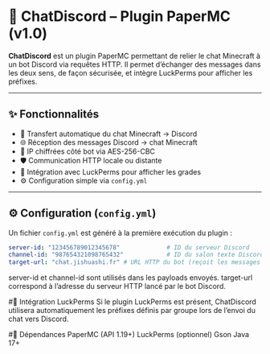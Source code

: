 # 💬 ChatDiscord – Plugin PaperMC (v1.0)

**ChatDiscord** est un plugin PaperMC permettant de relier le chat Minecraft à un bot Discord via requêtes HTTP. Il permet d’échanger des messages dans les deux sens, de façon sécurisée, et intègre LuckPerms pour afficher les préfixes.

---

## ✨ Fonctionnalités

- 🔁 Transfert automatique du chat Minecraft → Discord
- 🌐 Réception des messages Discord → chat Minecraft
- 🔐 IP chiffrées côté bot via AES-256-CBC
- 🛡️ Communication HTTP locale ou distante
- 🧩 Intégration avec LuckPerms pour afficher les grades
- ⚙️ Configuration simple via `config.yml`

---

## ⚙️ Configuration (`config.yml`)

Un fichier `config.yml` est généré à la première exécution du plugin :

```yaml
server-id: "123456789012345678"             # ID du serveur Discord
channel-id: "987654321098765432"            # ID du salon texte Discord
target-url: "chat.jishuashi.fr" # URL HTTP du bot (reçoit les messages Minecraft)
```

server-id et channel-id sont utilisés dans les payloads envoyés.
target-url correspond à l’adresse du serveur HTTP lancé par le bot Discord.

#🧩 Intégration LuckPerms
Si le plugin LuckPerms est présent, ChatDiscord utilisera automatiquement les préfixes définis par groupe lors de l’envoi du chat vers Discord.

#🧪 Dépendances
  PaperMC (API 1.19+)
  LuckPerms (optionnel)
  Gson
  Java 17+



